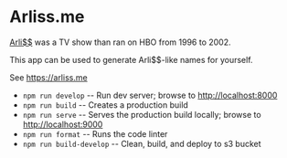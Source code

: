 # Arliss.me

[Arli$$](https://en.wikipedia.org/wiki/Arliss) was a TV show than ran on HBO from 1996 to 2002.

This app can be used to generate Arli$$-like names for yourself.

See <https://arliss.me>

- `npm run develop` -- Run dev server; browse to <http://localhost:8000>
- `npm run build` -- Creates a production build
- `npm run serve` -- Serves the production build locally; browse to <http://localhost:9000>
- `npm run format` -- Runs the code linter
- `npm run build-develop` -- Clean, build, and deploy to s3 bucket
